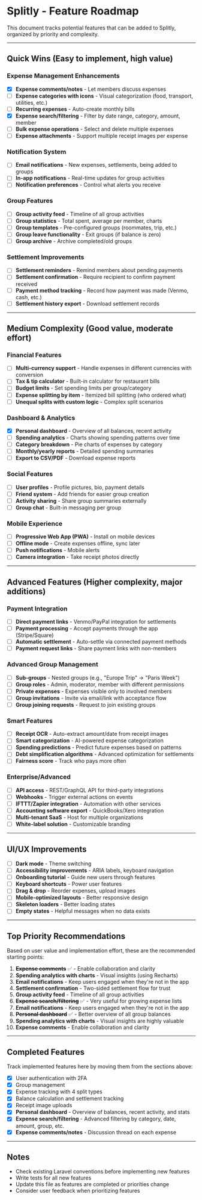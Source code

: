 # Splitly - Feature Roadmap

This document tracks potential features that can be added to Splitly, organized by priority and complexity.

---

## Quick Wins (Easy to implement, high value)

### Expense Management Enhancements
- [x] **Expense comments/notes** - Let members discuss expenses
- [ ] **Expense categories with icons** - Visual categorization (food, transport, utilities, etc.)
- [ ] **Recurring expenses** - Auto-create monthly bills
- [x] **Expense search/filtering** - Filter by date range, category, amount, member
- [ ] **Bulk expense operations** - Select and delete multiple expenses
- [ ] **Expense attachments** - Support multiple receipt images per expense

### Notification System
- [ ] **Email notifications** - New expenses, settlements, being added to groups
- [ ] **In-app notifications** - Real-time updates for group activities
- [ ] **Notification preferences** - Control what alerts you receive

### Group Features
- [ ] **Group activity feed** - Timeline of all group activities
- [ ] **Group statistics** - Total spent, average per member, charts
- [ ] **Group templates** - Pre-configured groups (roommates, trip, etc.)
- [ ] **Group leave functionality** - Exit groups (if balance is zero)
- [ ] **Group archive** - Archive completed/old groups

### Settlement Improvements
- [ ] **Settlement reminders** - Remind members about pending payments
- [ ] **Settlement confirmation** - Require recipient to confirm payment received
- [ ] **Payment method tracking** - Record how payment was made (Venmo, cash, etc.)
- [ ] **Settlement history export** - Download settlement records

---

## Medium Complexity (Good value, moderate effort)

### Financial Features
- [ ] **Multi-currency support** - Handle expenses in different currencies with conversion
- [ ] **Tax & tip calculator** - Built-in calculator for restaurant bills
- [ ] **Budget limits** - Set spending limits per group/category
- [ ] **Expense splitting by item** - Itemized bill splitting (who ordered what)
- [ ] **Unequal splits with custom logic** - Complex split scenarios

### Dashboard & Analytics
- [x] **Personal dashboard** - Overview of all balances, recent activity
- [ ] **Spending analytics** - Charts showing spending patterns over time
- [ ] **Category breakdown** - Pie charts of expenses by category
- [ ] **Monthly/yearly reports** - Detailed spending summaries
- [ ] **Export to CSV/PDF** - Download expense reports

### Social Features
- [ ] **User profiles** - Profile pictures, bio, payment details
- [ ] **Friend system** - Add friends for easier group creation
- [ ] **Activity sharing** - Share group summaries externally
- [ ] **Group chat** - Built-in messaging per group

### Mobile Experience
- [ ] **Progressive Web App (PWA)** - Install on mobile devices
- [ ] **Offline mode** - Create expenses offline, sync later
- [ ] **Push notifications** - Mobile alerts
- [ ] **Camera integration** - Take receipt photos directly

---

## Advanced Features (Higher complexity, major additions)

### Payment Integration
- [ ] **Direct payment links** - Venmo/PayPal integration for settlements
- [ ] **Payment processing** - Accept payments through the app (Stripe/Square)
- [ ] **Automatic settlement** - Auto-settle via connected payment methods
- [ ] **Payment request links** - Share payment links with non-members

### Advanced Group Management
- [ ] **Sub-groups** - Nested groups (e.g., "Europe Trip" → "Paris Week")
- [ ] **Group roles** - Admin, moderator, member with different permissions
- [ ] **Private expenses** - Expenses visible only to involved members
- [ ] **Group invitations** - Invite via email/link with acceptance flow
- [ ] **Group joining requests** - Request to join existing groups

### Smart Features
- [ ] **Receipt OCR** - Auto-extract amount/date from receipt images
- [ ] **Smart categorization** - AI-powered expense categorization
- [ ] **Spending predictions** - Predict future expenses based on patterns
- [ ] **Debt simplification algorithms** - Advanced optimization for settlements
- [ ] **Fairness score** - Track who pays more often

### Enterprise/Advanced
- [ ] **API access** - REST/GraphQL API for third-party integrations
- [ ] **Webhooks** - Trigger external actions on events
- [ ] **IFTTT/Zapier integration** - Automation with other services
- [ ] **Accounting software export** - QuickBooks/Xero integration
- [ ] **Multi-tenant SaaS** - Host for multiple organizations
- [ ] **White-label solution** - Customizable branding

---

## UI/UX Improvements

- [ ] **Dark mode** - Theme switching
- [ ] **Accessibility improvements** - ARIA labels, keyboard navigation
- [ ] **Onboarding tutorial** - Guide new users through features
- [ ] **Keyboard shortcuts** - Power user features
- [ ] **Drag & drop** - Reorder expenses, upload images
- [ ] **Mobile-optimized layouts** - Better responsive design
- [ ] **Skeleton loaders** - Better loading states
- [ ] **Empty states** - Helpful messages when no data exists

---

## Top Priority Recommendations

Based on user value and implementation effort, these are the recommended starting points:

1. ~~**Expense comments**~~ ✅ - Enable collaboration and clarity
2. **Spending analytics with charts** - Visual insights (using Recharts)
3. **Email notifications** - Keep users engaged when they're not in the app
4. **Settlement confirmation** - Two-sided settlement flow for trust
5. **Group activity feed** - Timeline of all group activities
1. ~~**Expense search/filtering**~~ ✅ - Very useful for growing expense lists
2. **Email notifications** - Keep users engaged when they're not in the app
3. ~~**Personal dashboard**~~ ✅ - Better overview of all group balances
4. **Spending analytics with charts** - Visual insights are highly valuable
5. **Expense comments** - Enable collaboration and clarity

---

## Completed Features

Track implemented features here by moving them from the sections above:

- [x] User authentication with 2FA
- [x] Group management
- [x] Expense tracking with 4 split types
- [x] Balance calculation and settlement tracking
- [x] Receipt image uploads
- [x] **Personal dashboard** - Overview of balances, recent activity, and stats
- [x] **Expense search/filtering** - Advanced filtering by category, date, amount, group, etc.
- [x] **Expense comments/notes** - Discussion thread on each expense

---

## Notes

- Check existing Laravel conventions before implementing new features
- Write tests for all new features
- Update this file as features are completed or priorities change
- Consider user feedback when prioritizing features
